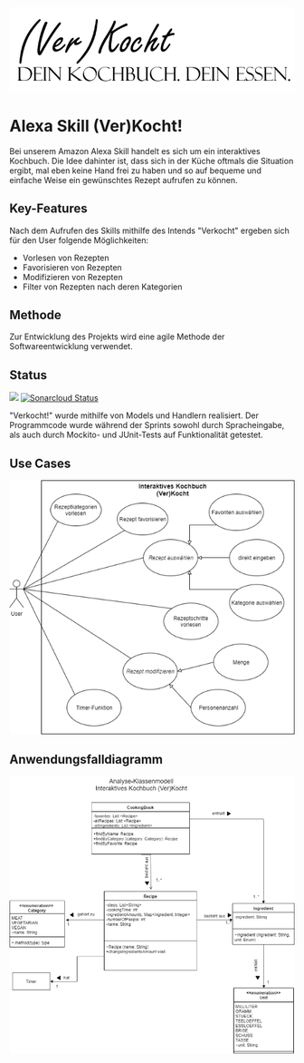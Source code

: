 ﻿<img src="images/verkocht_logo.png" alt="logo" class="inline"/>

# Alexa Skill (Ver)Kocht!
Bei unserem Amazon Alexa Skill handelt es sich um ein interaktives Kochbuch.
Die Idee dahinter ist, dass sich in der Küche oftmals die Situation ergibt, mal eben keine Hand frei zu haben und so auf bequeme und einfache Weise ein gewünschtes Rezept aufrufen zu können.

## Key-Features
Nach dem Aufrufen des Skills mithilfe des Intends "Verkocht" ergeben sich für den User folgende Möglichkeiten:
* Vorlesen von Rezepten
* Favorisieren von Rezepten
* Modifizieren von Rezepten
* Filter von Rezepten nach deren Kategorien

## Methode
Zur Entwicklung des Projekts wird eine agile Methode der Softwareentwicklung verwendet.

## Status
![](https://travis-ci.org/sweIhm-ws2018-19/skillproject-di-3.svg?branch=master)
[![Sonarcloud Status](https://sonarcloud.io/api/project_badges/measure?project=sweIhm_ws2018_19:verkocht&metric=alert_status)](https://sonarcloud.io/dashboard?id=alexa-skills-kit-samples%3Averkocht)

"Verkocht!" wurde mithilfe von Models und Handlern realisiert.
Der Programmcode wurde während der Sprints sowohl durch Spracheingabe, als auch durch Mockito- und JUnit-Tests auf Funktionalität getestet.

## Use Cases
<img src="images/verkocht_UseCases.png" alt="UseCases" class="inline"/>

## Anwendungsfalldiagramm
<img src="images/verkocht_Fachklassendiagramm.png" alt="Fachklassendiagramm" class="inline"/>